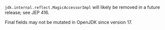 `jdk.internal.reflect.MagicAccessorImpl` will likely be removed in a future release; see JEP 416.

Final fields may not be mutated in OpenJDK since version 17.
